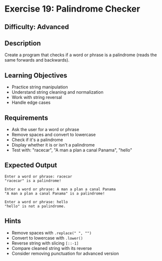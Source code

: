 # Exercise 19: Palindrome Checker

## Difficulty: Advanced

## Description
Create a program that checks if a word or phrase is a palindrome (reads the same forwards and backwards).

## Learning Objectives
- Practice string manipulation
- Understand string cleaning and normalization
- Work with string reversal
- Handle edge cases

## Requirements
- Ask the user for a word or phrase
- Remove spaces and convert to lowercase
- Check if it's a palindrome
- Display whether it is or isn't a palindrome
- Test with: "racecar", "A man a plan a canal Panama", "hello"

## Expected Output
```
Enter a word or phrase: racecar
"racecar" is a palindrome!

Enter a word or phrase: A man a plan a canal Panama
"A man a plan a canal Panama" is a palindrome!

Enter a word or phrase: hello
"hello" is not a palindrome.
```

## Hints
- Remove spaces with `.replace(" ", "")`
- Convert to lowercase with `.lower()`
- Reverse string with slicing `[::-1]`
- Compare cleaned string with its reverse
- Consider removing punctuation for advanced version
